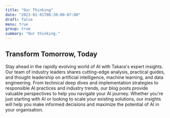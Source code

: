 ```yaml
---
title: "Our Thinking"
date: "2023-01-01T08:30:00-07:00"
draft: false
menu: true
group: true
summary: "Our thinking."
---
```

## Transform Tomorrow, Today

Stay ahead in the rapidly evolving world of AI with Takara's expert insights. Our team of industry leaders shares cutting-edge analysis, practical guides, and thought leadership on artificial intelligence, machine learning, and data engineering. From technical deep dives and implementation strategies to responsible AI practices and industry trends, our blog posts provide valuable perspectives to help you navigate your AI journey. Whether you're just starting with AI or looking to scale your existing solutions, our insights will help you make informed decisions and maximize the potential of AI in your organisation.
